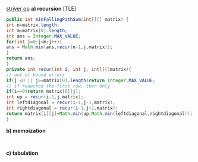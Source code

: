 [striver op](https://www.youtube.com/watch?v=N_aJ5qQbYA0)
​
**a) recursion** [TLE]
```java
public int minFallingPathSum(int[][] matrix) {
int n=matrix.length;
int m=matrix[0].length;
int ans = Integer.MAX_VALUE;
for(int j=0;j<m;j++){
ans = Math.min(ans,recur(n-1,j,matrix));
}
return ans;
}
private int recur(int i, int j, int[][]matrix){
// out of bound errors
if(j <0 || j>=matrix[0].length)return Integer.MAX_VALUE;
// if reawched the first row, then only
if(i==0)return matrix[0][j];
int up = recur(i-1,j,matrix);
int leftdiagonal = recur(i-1,j-1,matrix);
int rightdiagonal = recur(i-1,j+1,matrix);
return matrix[i][j]+Math.min(up,Math.min(leftdiagonal,rightdiagonal));
}
```
**b) memoization**
```java
​
```
**c) tabulation**
```java
​
```